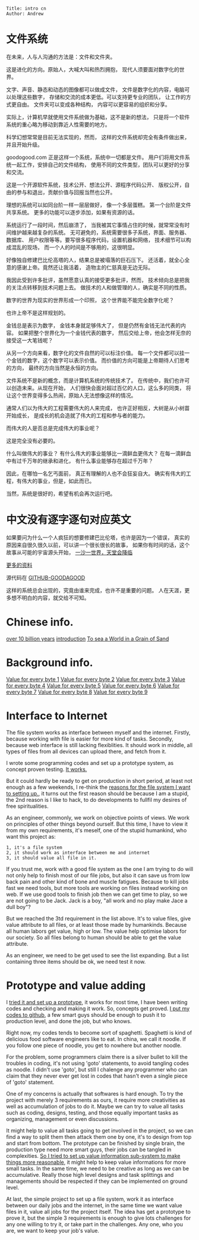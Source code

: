 
    Title: intro cn
    Author: Andrew



# 文件系统

在未来，人与人沟通的方法是：文件和文件夹。

这是进化的方向。原始人，大喊大叫和热烈拥抱，
现代人须要面对数字化的世界。

文字、声音、静态和动态的图像都可以做成文件，
文件是数字化的内容，电脑可以处理这些数字，
存储和交流的成本更低。可以支持更专业的团队，
让工作的方式更自由。
文件夹可以变成各种结构，
内容可以更容易的组织和分享。

实际上，计算机早就使用文件系统做为基础，这不是新的想法，
只是将一个软件系统的重心略为移动到靠近人性需要的地方。

科学幻想常常是目前无法实现的，然而，
这样的文件系统却完全有条件做出来，并且开始升级。

goodogood.com 正是这样一个系统，系统中一切都是文件。
用户们将用文件系统一起工作，安排自己的文件结构，
使用不同的文件类型，团队可以更好的分享和交流。

这是一个开源软件系统，技术公开、想法公开、源程序代码公开、
版权公开，自由的参与和退出，贡献价值与回报当然也公开。

理想的系统可以如同台阶一样一层层做好，
像一个多层蛋糕。
第一个台阶是文件共享系统。
更多的功能可以逐步添加，如果有资源的话。

系统运行了一段时间，然后崩溃了，
当我被其它事情占住的时候，就常常没有时间维护越来越复杂的系统。
无可避免的，系统需要很多子系统，界面、服务器、数据库、
用户权限等等。要写很多程序代码，设置机器和网络，
技术细节可以构成混乱的现场，
而一个人的时间是不够用的，这很明显。

好像独自修建巴比伦高塔的人，结果总是被塌落的巨石压下。
还活着，就全心全意的感谢上帝。竟然还让我活着，
造物主的仁慈真是无边无际。

我因此受到许多批评，虽然愿意认真的接受更多批评，然而，
技术倾向总是把我的关注点转移到技术问题上去。
做技术的人和做管理的人，确实是不同的性质。

数字的世界为现实的世界形成一个印照，
这个世界能不能完全数字化呢？

也许上帝不是这样规划的。

金钱总是表示为数字，
金钱本身就足够伟大了，
但是仍然有金钱无法代表的内容。
如果把整个世界化为一个金钱代表的数字，
然后交给上帝，他会怎样无奈的接受这一大笔钱呢？

从另一个方向来看，数字化的文件自然的可以标注价值。
每一个文件都可以挂一个金钱的数字，这个数字可以表示价值。
而价值的方向可能是上帝期待人们思考的方向，
最终的方向当然是永恒的方向。

文件系统不是新的概念，而是计算机系统的传统技术了。
在传统中，我们也许可以创造未来。从现在开始，
人们很快会面对超过百亿的人口，这么多的同类，
将让这个世界变得多么热闹，原始人无法想像这样的情况。

通常人们以为伟大的工程需要伟大的人来完成，
也许正好相反，大树是从小树苗开始成长，
是成长的机会造就了伟大的工程和参与者的能力。

而伟大的人是否总是完成伟大的事业呢？

这是完全没有必要的。

什么叫做伟大的事业？
有什么伟大的事业能够比一滴鲜血更伟大？
在每一滴鲜血中有过千万年的继承和进化，
有什么事业能够存在超过千万年？

因此，在哪怕一名乞丐面前，
真正有理解的人也不会狂妄自大。
确实有伟大的工程，有伟大的事业，但是，如此而已。

当然，系统是很好的，希望有机会再次运行吧。


# 中文没有逐字逐句对应英文


如果要问为什么一个人疯狂的想要修建巴比伦塔，也许是因为一个错误，
真实的原因来自很久很久以前，可以讲一个很长很长的故事，
如果你有时间的话，这个故事从可能的宇宙源头开始，
[一沙一世界，天堂会降临](./tmp/b.cn.html)

[更多的资料](./my.md/index.html)

源代码在 [GITHUB-GOODAGOOD](github.com/goodagood/gg2)

这样的系统总会出现的，究竟由谁来完成，也许不是重要的问题。
人在天涯，更多想不明白的内容，就交给不可知。


# Chinese info.


[over 10 billion years](/md/md.files/137.md.html)
[introduction](/md/md.files/cn/intro.md.html)
[To sea a World in a Grain of Sand](/md/md.files/cn/sand.markdown.html)


# Background info.


[Value for every byte 1](/md/md.files/byte-value.md.html)
[Value for every byte 2](/md/md.files/clean-claim.md.html)
[Value for every byte 3](/md/md.files/code-value.md.html)
[Value for every byte 4](/md/md.files/intro.md.html)
[Value for every byte 5](/md/md.files/negative.md.html)
[Value for every byte 6](/md/md.files/reasons.md.html)
[Value for every byte 7](/md/md.files/start.md.html)
[Value for every byte 8](/md/md.files/test24.md.html)
[Value for every byte 9](/md/md.files/value.md.html)





# Interface to Internet

The file system works as interface between myself and the
internet.  Firstly, because working with file is easier for more kind of
tasks.  Secondly, because web interface is still lacking flexiblities.  It
should work in middle, all types of files from all devices can upload there,
and fetch from it.

I wrote some programming codes and set up a prototype system, as concept
proven testing.  [It works.](http://www.goodogood.me)

But it could hardly be ready to get on production in short period, at
least not enough as a few weekends, I re-think the [reasons for the file
system I want to setting up.](./reason.md), it turns out the first reason
should be because I am a stupid, the 2nd reason is I like to hack, to do
developments to fullfil my desires of free spiritualities.

As an engineer, commonly, we work on objective points of views.  We work on
principles of other things beyond ourself.  But this time, I have to view it
from my own requirements, it's meself, one of the stupid humankind, who want
this project as:

    1, it's a file system
    2, it should work as interface between me and internet
    3, it should value all file in it.

If you trust me, work with a good file system as the one I am trying to do
will not only help to finish most of our file jobs, but also it can save us
from low back pain and other kind of bone and muscle fatigues.  Because to
kill jobs fast we need tools, but more tools are working on files instead
working on web.  If we use good tools to finish job then we can get time to
play, so we are not going to be Jack.  Jack is a boy, "all work and no
play make Jace a dull boy"?

But we reached the 3td requirement in the list above.  It's to
value files, give value attribute to all files, or at least those made by
humankinds.  Because all human labors get value, high or low.  The value help
optimise labors for our society.  So all files belong to human should be able
to get the value attribute.

As an engineer, we need to be get used to see the list expanding.  But a list
containing three items should be ok, we need test it now.


# Prototype and value adding

I [tried it and set up a prototype](http://www.goodogood.me/), it works for
most time,  I have been writing codes and checking and making it work.  So,
concepts get proved.  [I put my codes to
github](https://github.com/goodagood/gg.git), a few smart guys should be
enough to push it to production level, and done the job, but who knows.

Right now, my codes tends to become sort of spaghetti.  Spaghetti is kind of
delicious food software engineers like to eat.  In china, we call it noodle.
If you follow one piece of noodle, you get to nowhere but another noodle.

For the problem, some programmers claim there is a silver bullet to kill the
troubles in coding, it's not using 'goto' statements, to avoid tangling codes
as noodle.  I didn't use 'goto', but still I chalenge any programmer who can
claim that they never ever get lost in codes that hasn't even a single piece
of 'goto' statement.

One of my concerns is actually that softwares is hard enough.  To try the
project with merely 3 requirements as ours, it require more creativities as
well as accumulation of jobs to do it.  Maybe we can try to value all tasks
such as coding, designs, testing, and those equally important tasks as
organizing, management or even discussions.

It might help to value all tasks going to get involved in the project, so we
can find a way to split them then attack them one by one, it's to design from
top and start from bottom.  The prototype can be finished by single brain, the
production type need more smart guys, their jobs can be tangled in
complexities.  [So I tried to set up value information sub-system to make
things more reasonable](./byte-value.md), it might help to keep value
informations for more small tasks.  In the same time, we need to be creative
as long as we can be accumulative.  Really those high level designs and task
splittings and managements should be respected if they can be implemented on
ground level.

At last, the simple project to set up a file system, work it as interface
between our daily jobs and the internet, in the same time we want value files
in it, value all jobs for the project itself.  The idea has get a prototype to
prove it, but the simple 3 requirements is enough to give lots challenges for
any one willing to try it, or take part in the challenges.  Any one, who you
are, we want to keep your job's value.


<!--
2015 1223 14:04pm
vim: set ft=markdown tw=60:
-->
